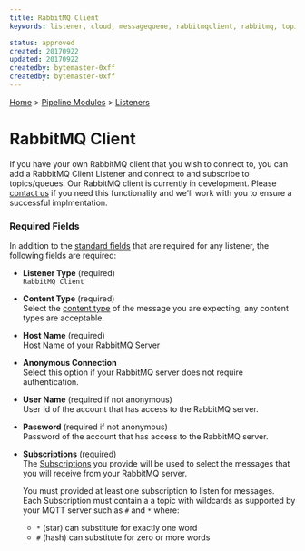 ```yaml
---
title: RabbitMQ Client
keywords: listener, cloud, messagequeue, rabbitmqclient, rabbitmq, topics, queue

status: approved
created: 20170922
updated: 20170922
createdby: bytemaster-0xff
createdby: bytemaster-0xff
---
```

[Home](../../Index.md) > [Pipeline Modules](../Index.md) > [Listeners](../Listener.md)

# RabbitMQ Client

If you have your own RabbitMQ client that you wish to connect to, you can add a RabbitMQ Client Listener and connect to and subscribe
to topics/queues.  Our RabbitMQ client is currently in development.  Please [contact us](http://support.nuviot.com/contactus) if you need this functionality and we'll work with you to ensure a successful implmentation.

### Required Fields

In addition to the [standard fields](../../Topics/StandardFields.md) that are required for any listener, the following fields are required:

* **Listener Type** (required)  
`RabbitMQ Client`

* **Content Type** (required)   
Select the [content type](../../Messaging/ContentTypes.md) of the message you are expecting, any content types are acceptable.

* **Host Name** (required)  
Host Name of your RabbitMQ Server

* **Anonymous Connection**     
Select this option if your RabbitMQ server does not require authentication.

* **User Name**  (required if not anonymous)     
User Id of the account that has access to the RabbitMQ server.

* **Password** (required if not anonymous)      
Password of the account that has access to the RabbitMQ server.

* **Subscriptions** (required)  
The [Subscriptions](https://www.rabbitmq.com/tutorials/tutorial-three-python.html) you provide will be used to select the messages that you will receive from your RabbitMQ server.

    You must provided at least one subscription to listen for messages.  
    Each Subscription must contain a a topic with wildcards as supported by your MQTT server such as `#` and `*` where:
  * `*` (star) can substitute for exactly one word
  * `#` (hash) can substitute for zero or more words  


